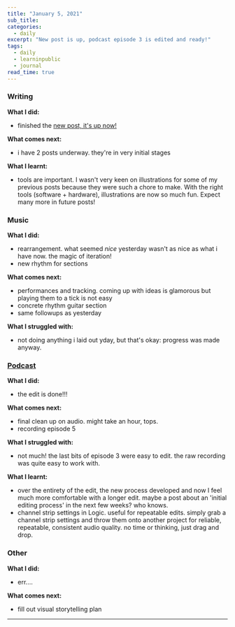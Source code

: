 ```yaml
---
title: "January 5, 2021"
sub_title: 
categories:
  - daily
excerpt: "New post is up, podcast episode 3 is edited and ready!"
tags:
  - daily
  - learninpublic
  - journal
read_time: true
---
```


### Writing

**What I did:** 
- finished the [new post, it's up now!](https://psaraswat.com/general/2021/01/05/05-what-learnt-blogging.html)

**What comes next:**
- i have 2 posts underway. they're in very initial stages

**What I learnt:**
- tools are important. I wasn't very keen on illustrations for some of my previous posts because they were such a chore to make. With the right tools (software + hardware), illustrations are now so much fun. Expect many more in future posts!

### Music

**What I did:**
- rearrangement. what seemed *nice* yesterday wasn't as nice as what i have now. the magic of iteration!
- new rhythm for sections

**What comes next:**
- performances and tracking. coming up with ideas is glamorous but playing them to a tick is not easy
- concrete rhythm guitar section
- same followups as yesterday

**What I struggled with:**
- not doing anything i laid out yday, but that's okay: progress was made anyway. 

### [Podcast](http://frndshiptime.com)

**What I did:** 
- the edit is done!!!

**What comes next:**
- final clean up on audio. might take an hour, tops. 
- recording episode 5

**What I struggled with:**
- not much! the last bits of episode 3 were easy to edit. the raw recording was quite easy to work with.

**What I learnt:**
- over the entirety of the edit, the new process developed and now I feel much more comfortable with a longer edit. maybe a post about an 'initial editing process' in the next few weeks? who knows.
- channel strip settings in Logic. useful for repeatable edits. simply grab a channel strip settings and throw them onto another project for reliable, repeatable, consistent audio quality. no time or thinking, just drag and drop.

### Other

**What I did:**
- err....

**What comes next:**
- fill out visual storytelling plan

---
